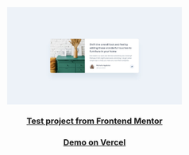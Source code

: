 <p>
      <img
        style="display: block; margin-left: auto; margin-right: auto;"
        src="./src/assets/frontendmentor_project-min.jpg"
        alt="Frontend Mentor Project 1"
        width="70%"
      />
    </p>
    <h3 style="text-align: center;">
      <a
        href="https://www.frontendmentor.io/solutions/react-js-using-css-qiZ4xTBsy"
      >
        Test project from Frontend Mentor
      </a>
    </h3>
    <h3 style="text-align: center;">
      <a
        href="https://www.frontendmentor.io/solutions/react-js-using-css-qiZ4xTBsy"
      >
        Demo on Vercel
      </a>
    </h3>
